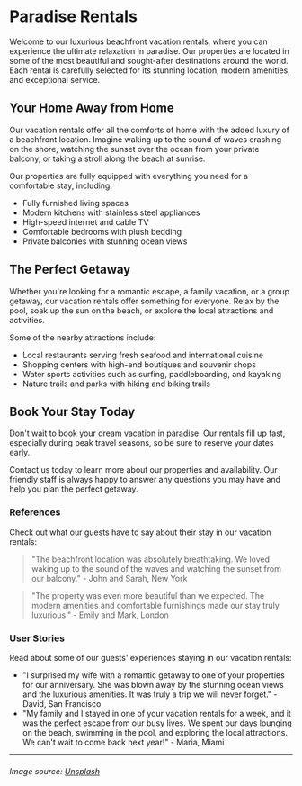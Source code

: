 <!--
Write me content for website with wallpaper which alt text is:

"A calming beach sunset with palm trees for a vacation rental or real estate website"

The name/title of the page should not be 1:1 copy of the alt text but rather a real content of the website which is using this wallpaper.

- Use markdown format 
- Start with the heading
- The content should look like a real website 
- Include real sections like references, contact, user stories, etc. use things relevant to the page purpose.
- Feel free to use structure like headings, bullets, numbering, blockquotes, paragraphs, horizontal lines, etc.
- You can use formatting like bold or _italic_
- You can include UTF-8 emojis
- Links should be only #hash anchors (and you can refer to the document itself)
- Do not include images
-->

<!--font:Montserrat-->

# Paradise Rentals

Welcome to our luxurious beachfront vacation rentals, where you can experience the ultimate relaxation in paradise. Our properties are located in some of the most beautiful and sought-after destinations around the world. Each rental is carefully selected for its stunning location, modern amenities, and exceptional service.

## Your Home Away from Home

Our vacation rentals offer all the comforts of home with the added luxury of a beachfront location. Imagine waking up to the sound of waves crashing on the shore, watching the sunset over the ocean from your private balcony, or taking a stroll along the beach at sunrise.

Our properties are fully equipped with everything you need for a comfortable stay, including:

- Fully furnished living spaces
- Modern kitchens with stainless steel appliances
- High-speed internet and cable TV
- Comfortable bedrooms with plush bedding
- Private balconies with stunning ocean views

## The Perfect Getaway

Whether you're looking for a romantic escape, a family vacation, or a group getaway, our vacation rentals offer something for everyone. Relax by the pool, soak up the sun on the beach, or explore the local attractions and activities.

Some of the nearby attractions include:

- Local restaurants serving fresh seafood and international cuisine
- Shopping centers with high-end boutiques and souvenir shops
- Water sports activities such as surfing, paddleboarding, and kayaking
- Nature trails and parks with hiking and biking trails

## Book Your Stay Today

Don't wait to book your dream vacation in paradise. Our rentals fill up fast, especially during peak travel seasons, so be sure to reserve your dates early.

Contact us today to learn more about our properties and availability. Our friendly staff is always happy to answer any questions you may have and help you plan the perfect getaway.

### References

Check out what our guests have to say about their stay in our vacation rentals:

> "The beachfront location was absolutely breathtaking. We loved waking up to the sound of the waves and watching the sunset from our balcony." - John and Sarah, New York

> "The property was even more beautiful than we expected. The modern amenities and comfortable furnishings made our stay truly luxurious." - Emily and Mark, London

### User Stories

Read about some of our guests' experiences staying in our vacation rentals:

- "I surprised my wife with a romantic getaway to one of your properties for our anniversary. She was blown away by the stunning ocean views and the luxurious amenities. It was truly a trip we will never forget." - David, San Francisco
- "My family and I stayed in one of your vacation rentals for a week, and it was the perfect escape from our busy lives. We spent our days lounging on the beach, swimming in the pool, and exploring the local attractions. We can't wait to come back next year!" - Maria, Miami

---

###### Image source: [Unsplash](#)
